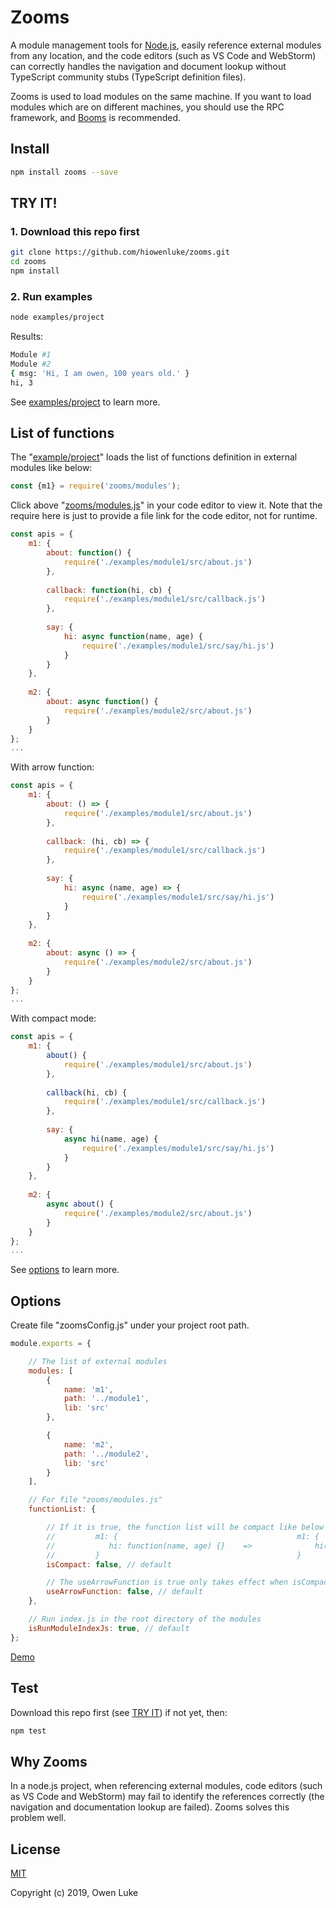 
# Zooms

A module management tools for [Node.js](https://nodejs.org), easily reference external modules from any location, and the code editors (such as VS Code and WebStorm) can correctly handles the navigation and document lookup without TypeScript community stubs (TypeScript definition files).

Zooms is used to load modules on the same machine. If you want to load modules which are on different machines, you should use the RPC framework, and [Booms](https://github.com/hiowenluke/booms) is recommended. 

## Install

```sh
npm install zooms --save
```

## TRY IT!

### 1. Download this repo first

```sh
git clone https://github.com/hiowenluke/zooms.git
cd zooms
npm install
```

### 2. Run examples

```sh
node examples/project
```

Results:

```sh
Module #1
Module #2
{ msg: 'Hi, I am owen, 100 years old.' }
hi, 3
```

See [examples/project](./examples/project) to learn more.

## List of functions

The "[example/project](./examples/project)" loads the list of functions definition in external modules like below:

```js
const {m1} = require('zooms/modules');
```

Click above "[zooms/modules.js](./modules.js)" in your code editor to view it. Note that the require here is just to provide a file link for the code editor, not for runtime.

```js
const apis = {
    m1: {
        about: function() {
            require('./examples/module1/src/about.js')
        },
        
        callback: function(hi, cb) {
            require('./examples/module1/src/callback.js')
        },
        
        say: {
            hi: async function(name, age) {
                require('./examples/module1/src/say/hi.js')
            }
        }
    },
    
    m2: {
        about: async function() {
            require('./examples/module2/src/about.js')
        }
    }
};
...
```

With arrow function:

```js
const apis = {
    m1: {
        about: () => {
            require('./examples/module1/src/about.js')
        },
        
        callback: (hi, cb) => {
            require('./examples/module1/src/callback.js')
        },
        
        say: {
            hi: async (name, age) => {
                require('./examples/module1/src/say/hi.js')
            }
        }
    },
    
    m2: {
        about: async () => {
            require('./examples/module2/src/about.js')
        }
    }
};
...
```

With compact mode:

```js
const apis = {
    m1: {
        about() {
            require('./examples/module1/src/about.js')
        },
        
        callback(hi, cb) {
            require('./examples/module1/src/callback.js')
        },
        
        say: {
            async hi(name, age) {
                require('./examples/module1/src/say/hi.js')
            }
        }
    },
    
    m2: {
        async about() {
            require('./examples/module2/src/about.js')
        }
    }
};
...
```

See [options](#Options) to learn more.

## Options

Create file "zoomsConfig.js" under your project root path. 

```js
module.exports = {

    // The list of external modules
    modules: [
        {
            name: 'm1',
            path: '../module1',
            lib: 'src'
        },

        {
            name: 'm2',
            path: '../module2',
            lib: 'src'
        }
    ],

    // For file "zooms/modules.js"
    functionList: {

        // If it is true, the function list will be compact like below right.
        //         m1: {                                        m1: {
        //            hi: function(name, age) {}    =>              hi(name, age) {}
        //         }                                            }
        isCompact: false, // default

        // The useArrowFunction is true only takes effect when isCompact is false
        useArrowFunction: false, // default
    },

	// Run index.js in the root directory of the modules
	isRunModuleIndexJs: true, // default
};
```

[Demo](./examples/project/zoomsConfig.js)

## Test

Download this repo first (see [TRY IT](#try-it)) if not yet, then:

```sh
npm test
```

## Why Zooms

In a node.js project, when referencing external modules, code editors (such as VS Code and WebStorm) may fail to identify the references correctly (the navigation and documentation lookup are failed). Zooms solves this problem well.

## License

[MIT](LICENSE)

Copyright (c) 2019, Owen Luke
